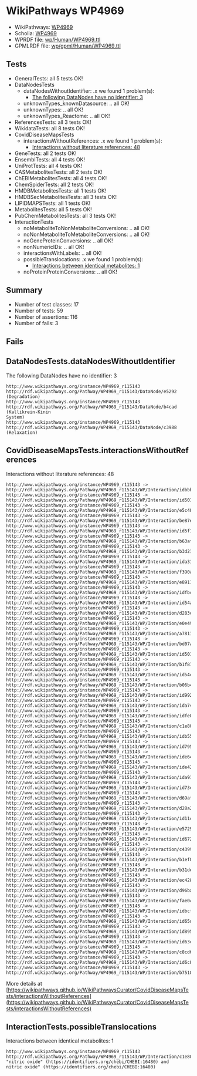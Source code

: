 # WikiPathways WP4969

* WikiPathways: [WP4969](https://identifiers.org/wikipathways:WP4969)
* Scholia: [WP4969](https://scholia.toolforge.org/wikipathways/WP4969)
* WPRDF file: [wp/Human/WP4969.ttl](../wp/Human/WP4969.ttl)
* GPMLRDF file: [wp/gpml/Human/WP4969.ttl](../wp/gpml/Human/WP4969.ttl)

## Tests
* GeneralTests: all 5 tests OK!
* DataNodesTests
    * dataNodesWithoutIdentifier: .x we found 1 problem(s):
        * [The following DataNodes have no identifier: 3](#d2d32fa2)
    * unknownTypes_knownDatasource: .. all OK!
    * unknownTypes: .. all OK!
    * unknownTypes_Reactome: .. all OK!
* ReferencesTests: all 3 tests OK!
* WikidataTests: all 8 tests OK!
* CovidDiseaseMapsTests
    * interactionsWithoutReferences: .x we found 1 problem(s):
        * [Interactions without literature references: 48](#9701cd46)
* GeneTests: all 2 tests OK!
* EnsemblTests: all 4 tests OK!
* UniProtTests: all 4 tests OK!
* CASMetabolitesTests: all 2 tests OK!
* ChEBIMetabolitesTests: all 4 tests OK!
* ChemSpiderTests: all 2 tests OK!
* HMDBMetabolitesTests: all 1 tests OK!
* HMDBSecMetabolitesTests: all 3 tests OK!
* LIPIDMAPSTests: all 1 tests OK!
* MetabolitesTests: all 5 tests OK!
* PubChemMetabolitesTests: all 3 tests OK!
* InteractionTests
    * noMetaboliteToNonMetaboliteConversions: .. all OK!
    * noNonMetaboliteToMetaboliteConversions: .. all OK!
    * noGeneProteinConversions: .. all OK!
    * nonNumericIDs: .. all OK!
    * interactionsWithLabels: .. all OK!
    * possibleTranslocations: .x we found 1 problem(s):
        * [Interactions between identical metabolites: 1](#d59038c4)
    * noProteinProteinConversions: .. all OK!


## Summary

* Number of test classes: 17
* Number of tests: 59
* Number of assertions: 116
* Number of fails: 3

## Fails

<a name="d2d32fa2" />

## DataNodesTests.dataNodesWithoutIdentifier

The following DataNodes have no identifier: 3
```
http://www.wikipathways.org/instance/WP4969_r115143 http://rdf.wikipathways.org/Pathway/WP4969_r115143/DataNode/e5292 (Degradation)
http://www.wikipathways.org/instance/WP4969_r115143 http://rdf.wikipathways.org/Pathway/WP4969_r115143/DataNode/b4cad (Kallikrein-Kinin
System)
http://www.wikipathways.org/instance/WP4969_r115143 http://rdf.wikipathways.org/Pathway/WP4969_r115143/DataNode/c3988 (Relaxation)
```

<a name="9701cd46" />

## CovidDiseaseMapsTests.interactionsWithoutReferences

Interactions without literature references: 48
```
http://www.wikipathways.org/instance/WP4969_r115143 -> http://rdf.wikipathways.org/Pathway/WP4969_r115143/WP/Interaction/idbbb881c9
http://www.wikipathways.org/instance/WP4969_r115143 -> http://rdf.wikipathways.org/Pathway/WP4969_r115143/WP/Interaction/id501f9be8_2
http://www.wikipathways.org/instance/WP4969_r115143 -> http://rdf.wikipathways.org/Pathway/WP4969_r115143/WP/Interaction/e5c48
http://www.wikipathways.org/instance/WP4969_r115143 -> http://rdf.wikipathways.org/Pathway/WP4969_r115143/WP/Interaction/be87e
http://www.wikipathways.org/instance/WP4969_r115143 -> http://rdf.wikipathways.org/Pathway/WP4969_r115143/WP/Interaction/id5f119cca
http://www.wikipathways.org/instance/WP4969_r115143 -> http://rdf.wikipathways.org/Pathway/WP4969_r115143/WP/Interaction/b63af
http://www.wikipathways.org/instance/WP4969_r115143 -> http://rdf.wikipathways.org/Pathway/WP4969_r115143/WP/Interaction/b3d21
http://www.wikipathways.org/instance/WP4969_r115143 -> http://rdf.wikipathways.org/Pathway/WP4969_r115143/WP/Interaction/ida315d709
http://www.wikipathways.org/instance/WP4969_r115143 -> http://rdf.wikipathways.org/Pathway/WP4969_r115143/WP/Interaction/f390a
http://www.wikipathways.org/instance/WP4969_r115143 -> http://rdf.wikipathways.org/Pathway/WP4969_r115143/WP/Interaction/e8911
http://www.wikipathways.org/instance/WP4969_r115143 -> http://rdf.wikipathways.org/Pathway/WP4969_r115143/WP/Interaction/idfbc3672
http://www.wikipathways.org/instance/WP4969_r115143 -> http://rdf.wikipathways.org/Pathway/WP4969_r115143/WP/Interaction/id54a8211b
http://www.wikipathways.org/instance/WP4969_r115143 -> http://rdf.wikipathways.org/Pathway/WP4969_r115143/WP/Interaction/d283c
http://www.wikipathways.org/instance/WP4969_r115143 -> http://rdf.wikipathways.org/Pathway/WP4969_r115143/WP/Interaction/e0e49
http://www.wikipathways.org/instance/WP4969_r115143 -> http://rdf.wikipathways.org/Pathway/WP4969_r115143/WP/Interaction/a7811
http://www.wikipathways.org/instance/WP4969_r115143 -> http://rdf.wikipathways.org/Pathway/WP4969_r115143/WP/Interaction/bd07a
http://www.wikipathways.org/instance/WP4969_r115143 -> http://rdf.wikipathways.org/Pathway/WP4969_r115143/WP/Interaction/id501f9be8_1
http://www.wikipathways.org/instance/WP4969_r115143 -> http://rdf.wikipathways.org/Pathway/WP4969_r115143/WP/Interaction/b1f87
http://www.wikipathways.org/instance/WP4969_r115143 -> http://rdf.wikipathways.org/Pathway/WP4969_r115143/WP/Interaction/id54c92813
http://www.wikipathways.org/instance/WP4969_r115143 -> http://rdf.wikipathways.org/Pathway/WP4969_r115143/WP/Interaction/b06b4
http://www.wikipathways.org/instance/WP4969_r115143 -> http://rdf.wikipathways.org/Pathway/WP4969_r115143/WP/Interaction/id99222b0a
http://www.wikipathways.org/instance/WP4969_r115143 -> http://rdf.wikipathways.org/Pathway/WP4969_r115143/WP/Interaction/ida74e8c
http://www.wikipathways.org/instance/WP4969_r115143 -> http://rdf.wikipathways.org/Pathway/WP4969_r115143/WP/Interaction/idfe038846
http://www.wikipathways.org/instance/WP4969_r115143 -> http://rdf.wikipathways.org/Pathway/WP4969_r115143/WP/Interaction/c1e80
http://www.wikipathways.org/instance/WP4969_r115143 -> http://rdf.wikipathways.org/Pathway/WP4969_r115143/WP/Interaction/idb55155be
http://www.wikipathways.org/instance/WP4969_r115143 -> http://rdf.wikipathways.org/Pathway/WP4969_r115143/WP/Interaction/id7951d7ac
http://www.wikipathways.org/instance/WP4969_r115143 -> http://rdf.wikipathways.org/Pathway/WP4969_r115143/WP/Interaction/ide64f6ad9
http://www.wikipathways.org/instance/WP4969_r115143 -> http://rdf.wikipathways.org/Pathway/WP4969_r115143/WP/Interaction/ide42ad8d5
http://www.wikipathways.org/instance/WP4969_r115143 -> http://rdf.wikipathways.org/Pathway/WP4969_r115143/WP/Interaction/ida91dd59d
http://www.wikipathways.org/instance/WP4969_r115143 -> http://rdf.wikipathways.org/Pathway/WP4969_r115143/WP/Interaction/id73c52fb1
http://www.wikipathways.org/instance/WP4969_r115143 -> http://rdf.wikipathways.org/Pathway/WP4969_r115143/WP/Interaction/d69af
http://www.wikipathways.org/instance/WP4969_r115143 -> http://rdf.wikipathways.org/Pathway/WP4969_r115143/WP/Interaction/d28a2
http://www.wikipathways.org/instance/WP4969_r115143 -> http://rdf.wikipathways.org/Pathway/WP4969_r115143/WP/Interaction/id11cf8705
http://www.wikipathways.org/instance/WP4969_r115143 -> http://rdf.wikipathways.org/Pathway/WP4969_r115143/WP/Interaction/e5729
http://www.wikipathways.org/instance/WP4969_r115143 -> http://rdf.wikipathways.org/Pathway/WP4969_r115143/WP/Interaction/id672631f5
http://www.wikipathways.org/instance/WP4969_r115143 -> http://rdf.wikipathways.org/Pathway/WP4969_r115143/WP/Interaction/c4399
http://www.wikipathways.org/instance/WP4969_r115143 -> http://rdf.wikipathways.org/Pathway/WP4969_r115143/WP/Interaction/b1ef8
http://www.wikipathways.org/instance/WP4969_r115143 -> http://rdf.wikipathways.org/Pathway/WP4969_r115143/WP/Interaction/b31de
http://www.wikipathways.org/instance/WP4969_r115143 -> http://rdf.wikipathways.org/Pathway/WP4969_r115143/WP/Interaction/ec428
http://www.wikipathways.org/instance/WP4969_r115143 -> http://rdf.wikipathways.org/Pathway/WP4969_r115143/WP/Interaction/d96ba
http://www.wikipathways.org/instance/WP4969_r115143 -> http://rdf.wikipathways.org/Pathway/WP4969_r115143/WP/Interaction/fae04
http://www.wikipathways.org/instance/WP4969_r115143 -> http://rdf.wikipathways.org/Pathway/WP4969_r115143/WP/Interaction/idbcf919df
http://www.wikipathways.org/instance/WP4969_r115143 -> http://rdf.wikipathways.org/Pathway/WP4969_r115143/WP/Interaction/id65de959d
http://www.wikipathways.org/instance/WP4969_r115143 -> http://rdf.wikipathways.org/Pathway/WP4969_r115143/WP/Interaction/id8956bc93
http://www.wikipathways.org/instance/WP4969_r115143 -> http://rdf.wikipathways.org/Pathway/WP4969_r115143/WP/Interaction/id63c55d3
http://www.wikipathways.org/instance/WP4969_r115143 -> http://rdf.wikipathways.org/Pathway/WP4969_r115143/WP/Interaction/c8cd6
http://www.wikipathways.org/instance/WP4969_r115143 -> http://rdf.wikipathways.org/Pathway/WP4969_r115143/WP/Interaction/id6c85e882
http://www.wikipathways.org/instance/WP4969_r115143 -> http://rdf.wikipathways.org/Pathway/WP4969_r115143/WP/Interaction/b7518
```

More details at [https://wikipathways.github.io/WikiPathwaysCurator/CovidDiseaseMapsTests/interactionsWithoutReferences](https://wikipathways.github.io/WikiPathwaysCurator/CovidDiseaseMapsTests/interactionsWithoutReferences)

<a name="d59038c4" />

## InteractionTests.possibleTranslocations

Interactions between identical metabolites: 1
```
http://www.wikipathways.org/instance/WP4969_r115143 http://rdf.wikipathways.org/Pathway/WP4969_r115143/WP/Interaction/c1e80 "nitric oxide" (https://identifiers.org/chebi/CHEBI:16480) and 
nitric oxide" (https://identifiers.org/chebi/CHEBI:16480)
```

